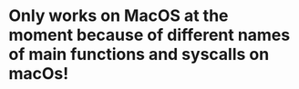# Only works on MacOS at the moment because of different names of main functions and syscalls on macOs!
